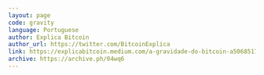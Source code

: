 ```yaml
---
layout: page
code: gravity
language: Portuguese
author: Explica Bitcoin
author_url: https://twitter.com/BitcoinExplica
link: https://explicabitcoin.medium.com/a-gravidade-do-bitcoin-a50685170793
archive: https://archive.ph/04wq6
---
```

